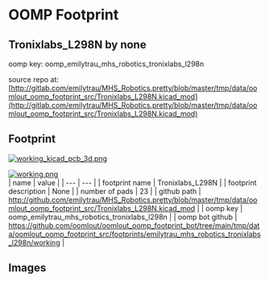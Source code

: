 # OOMP Footprint  
## Tronixlabs_L298N  by none  
  
oomp key: oomp_emilytrau_mhs_robotics_tronixlabs_l298n  
  
source repo at: [http://gitlab.com/emilytrau/MHS_Robotics.pretty/blob/master/tmp/data/oomlout_oomp_footprint_src/Tronixlabs_L298N.kicad_mod](http://gitlab.com/emilytrau/MHS_Robotics.pretty/blob/master/tmp/data/oomlout_oomp_footprint_src/Tronixlabs_L298N.kicad_mod)  
## Footprint  
  
[![working_kicad_pcb_3d.png](working_kicad_pcb_3d_600.png)](working_kicad_pcb_3d.png)  
  
[![working.png](working_600.png)](working.png)  
| name | value | 
| --- | --- | 
| footprint name | Tronixlabs_L298N | 
| footprint description | None | 
| number of pads | 23 | 
| github path | http://github.com/emilytrau/MHS_Robotics.pretty/blob/master/tmp/data/oomlout_oomp_footprint_src/Tronixlabs_L298N.kicad_mod | 
| oomp key | oomp_emilytrau_mhs_robotics_tronixlabs_l298n | 
| oomp bot github | https://github.com/oomlout/oomlout_oomp_footprint_bot/tree/main/tmp/data/oomlout_oomp_footprint_src/footprints/emilytrau_mhs_robotics_tronixlabs_l298n/working | 
## Images  
